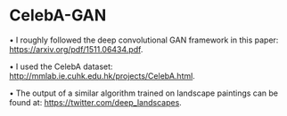 # CelebA-GAN

• I roughly followed the deep convolutional GAN framework in this paper: https://arxiv.org/pdf/1511.06434.pdf.

• I used the CelebA dataset: http://mmlab.ie.cuhk.edu.hk/projects/CelebA.html. 

• The output of a similar algorithm trained on landscape paintings can be found at: https://twitter.com/deep_landscapes.
